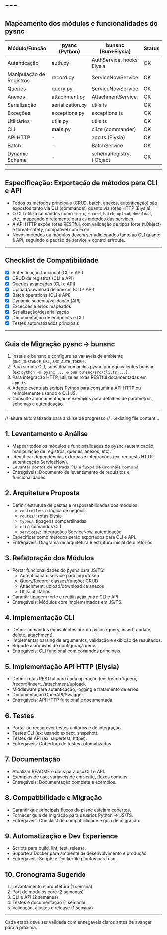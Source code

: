 # ---
## Mapeamento dos módulos e funcionalidades do pysnc

| Módulo/Função         | pysnc (Python)         | bunsnc (Bun+Elysia)         | Status |
|-----------------------|------------------------|-----------------------------|--------|
| Autenticação          | auth.py                | AuthService, hooks Elysia   | OK     |
| Manipulação de Registros | record.py           | ServiceNowService           | OK     |
| Queries               | query.py               | ServiceNowService           | OK     |
| Anexos                | attachment.py          | AttachmentService           | OK     |
| Serialização          | serialization.py       | utils.ts                    | OK     |
| Exceções              | exceptions.py          | exceptions.ts               | OK     |
| Utilitários           | utils.py               | utils.ts                    | OK     |
| CLI                   | __main__.py            | cli.ts (commander)          | OK     |
| API HTTP              | -                      | app.ts (Elysia)             | OK     |
| Batch                 | -                      | BatchService                | OK     |
| Dynamic Schema        | -                      | schemaRegistry, t.Object    | OK     |

---
## Especificação: Exportação de métodos para CLI e API

- Todos os métodos principais (CRUD, batch, anexos, autenticação) são expostos tanto via CLI (commander) quanto via rotas HTTP (Elysia).
- O CLI utiliza comandos como `login`, `record`, `batch`, `upload`, `download`, etc., mapeando diretamente para os métodos das services.
- A API HTTP expõe rotas RESTful, com validação de tipos forte (t.Object) e threat-safety, compatível com Eden.
- Novos métodos ou módulos devem ser adicionados tanto ao CLI quanto à API, seguindo o padrão de service + controller/route.

---
## Checklist de Compatibilidade

- [x] Autenticação funcional (CLI e API)
- [x] CRUD de registros (CLI e API)
- [x] Queries avançadas (CLI e API)
- [x] Upload/download de anexos (CLI e API)
- [x] Batch operations (CLI e API)
- [x] Dynamic schema/validação (API)
- [x] Exceções e erros mapeados
- [x] Serialização/deserialização
- [x] Documentação de endpoints e CLI
- [x] Testes automatizados principais

---
## Guia de Migração pysnc → bunsnc

1. Instale o bunsnc e configure as variáveis de ambiente (`SNC_INSTANCE_URL`, `SNC_AUTH_TOKEN`).
2. Para scripts CLI, substitua comandos pysnc por equivalentes bunsnc (ex: `python -m pysnc ...` → `bun bunsnc/src/cli.ts ...`).
3. Para integração HTTP, utilize as rotas RESTful documentadas em `app.ts`.
4. Adapte eventuais scripts Python para consumir a API HTTP ou reimplemente usando o CLI JS.
5. Consulte a documentação e exemplos para detalhes de parâmetros, schemas e autenticação.

---
// leitura automatizada para análise de progresso
// ...existing file content...

## 1. Levantamento e Análise
- Mapear todos os módulos e funcionalidades do pysnc (autenticação, manipulação de registros, queries, anexos, etc).
- Identificar dependências externas e integrações (ex: requests HTTP, autenticação ServiceNow).
- Levantar pontos de entrada CLI e fluxos de uso mais comuns.
- Entregáveis: Documento de levantamento de requisitos e funcionalidades.

## 2. Arquitetura Proposta
- Definir estrutura de pastas e responsabilidades dos módulos:
  - `controllers/`: lógica de negócio
  - `routes/`: rotas Elysia
  - `types/`: tipagens compartilhadas
  - `cli/`: comandos CLI
  - `services/`: integrações ServiceNow, autenticação
- Especificar como métodos serão exportados para CLI e API.
- Entregáveis: Diagrama de arquitetura e estrutura inicial de diretórios.

## 3. Refatoração dos Módulos
- Portar funcionalidades do pysnc para JS/TS:
  - Autenticação: service para login/token
  - Query/Record: classes/funções CRUD
  - Attachment: upload/download de anexos
  - Utils: utilitários
- Garantir tipagem forte e reutilização entre CLI e API.
- Entregáveis: Módulos core implementados em JS/TS.

## 4. Implementação CLI
- Definir comandos equivalentes aos do pysnc (query, insert, update, delete, attachment).
- Implementar parsing de argumentos, validação e exibição de resultados.
- Suporte a arquivos de configuração/env.
- Entregáveis: CLI funcional com comandos principais.

## 5. Implementação API HTTP (Elysia)
- Definir rotas RESTful para cada operação (ex: /record/query, /record/insert, /attachment/upload).
- Middleware para autenticação, logging e tratamento de erros.
- Documentação OpenAPI/Swagger.
- Entregáveis: API HTTP funcional e documentada.

## 6. Testes
- Portar ou reescrever testes unitários e de integração.
- Testes CLI (ex: usando expect, snapshot).
- Testes de API (ex: supertest, httpie).
- Entregáveis: Cobertura de testes automatizados.

## 7. Documentação
- Atualizar README e docs para uso CLI e API.
- Exemplos de uso, variáveis de ambiente, fluxos comuns.
- Entregáveis: Documentação completa e exemplos.

## 8. Compatibilidade e Migração
- Garantir que principais fluxos do pysnc estejam cobertos.
- Fornecer guia de migração para usuários Python → JS/TS.
- Entregáveis: Checklist de compatibilidade e guia de migração.

## 9. Automatização e Dev Experience
- Scripts para build, lint, test, release.
- Suporte a Docker para ambiente de desenvolvimento e produção.
- Entregáveis: Scripts e Dockerfile prontos para uso.

## 10. Cronograma Sugerido
1. Levantamento e arquitetura (1 semana)
2. Port de módulos core (2 semanas)
3. CLI e API (2 semanas)
4. Testes e documentação (1 semana)
5. Validação, ajustes e release (1 semana)

---
Cada etapa deve ser validada com entregáveis claros antes de avançar para a próxima.
